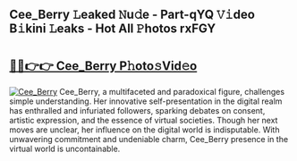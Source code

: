 ## Cee_Berry 𝙻eaked 𝙽u𝚍e - Part-qYQ 𝚅𝚒deo B𝚒kini 𝙻eaks - Hot All 𝙿hotos rxFGY

# <h2><a href="http://ld1hnhp.urlbe.top/?page=Cee_Berry">🔗🔗👉👉 Cee_Berry P𝚑oto𝚜Vid𝚎o</a></h2>

[![Cee_Berry](https://i.imgur.com/eBuTRDB.gif)](http://ld1hnhp.urlbe.top/?page=Cee_Berry)
Cee_Berry, a multifaceted and paradoxical figure, challenges simple understanding. Her innovative self-presentation in the digital realm has enthralled and infuriated followers, sparking debates on consent, artistic expression, and the essence of virtual societies. Though her next moves are unclear, her influence on the digital world is indisputable. With unwavering commitment and undeniable charm, Cee_Berry presence in the virtual world is uncontainable.
